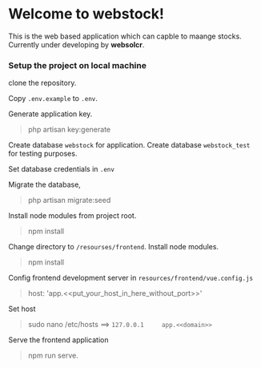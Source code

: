 # Welcome to webstock!

This is the web based application which can capble to maange stocks. Currently under developing by **websolcr**.

### Setup the project on local machine

clone the repository.

Copy `.env.example` to `.env`.

Generate application key.
>php artisan key:generate

Create database `webstock` for application.
Create database `webstock_test` for testing purposes.

Set database credentials in `.env`

Migrate the database,
>php artisan migrate:seed

Install node modules from project root.
>npm install

Change directory to `/resourses/frontend`.
Install node modules.
>npm install

Config frontend development server in `resources/frontend/vue.config.js`
>host: 'app.<<put_your_host_in_here_without_port>>'

Set host
>sudo nano /etc/hosts ==> `127.0.0.1     app.<<domain>>`

Serve the frontend application
>npm run serve.
